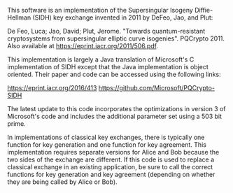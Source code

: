 This software is an implementation of the Supersingular Isogeny Diffie-Hellman (SIDH) key
exchange invented in 2011 by DeFeo, Jao, and Plut:

De Feo, Luca; Jao, David; Plut, Jerome. "Towards quantum-resistant cryptosystems from supersingular elliptic curve isogenies". PQCrypto 2011. Also available at https://eprint.iacr.org/2011/506.pdf.

This implementation is largely a Java translation of Microsoft's C implementation of SIDH except that the Java implementation is
object oriented. Their paper and code can be accessed using the following links:

https://eprint.iacr.org/2016/413
https://github.com/Microsoft/PQCrypto-SIDH

The latest update to this code incorporates the optimizations in version 3 of Microsoft's code and includes the additional 
parameter set using a 503 bit prime.

In implementations of classical key exchanges, there is typically one function for key generation and one function for key 
agreement. This implementation requires separate versions for Alice and Bob because the two sides of the exchange are different.
If this code is used to replace a classical exchange in an existing application, be sure to call the correct functions for
key generation and key agreement (depending on whether they are being called by Alice or Bob).
